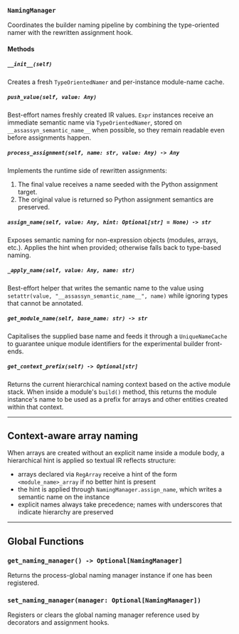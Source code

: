 ### `NamingManager`

Coordinates the builder naming pipeline by combining the type-oriented namer
with the rewritten assignment hook.

#### Methods

##### `__init__(self)`
Creates a fresh `TypeOrientedNamer` and per-instance module-name cache.

##### `push_value(self, value: Any)`
Best-effort names freshly created IR values. `Expr` instances receive an
immediate semantic name via `TypeOrientedNamer`, stored on
`__assassyn_semantic_name__` when possible, so they remain readable even before
assignments happen.

##### `process_assignment(self, name: str, value: Any) -> Any`
Implements the runtime side of rewritten assignments:
1. The final value receives a name seeded with the Python assignment target.
2. The original value is returned so Python assignment semantics are preserved.

##### `assign_name(self, value: Any, hint: Optional[str] = None) -> str`
Exposes semantic naming for non-expression objects (modules, arrays, etc.).
Applies the hint when provided; otherwise falls back to type-based naming.

##### `_apply_name(self, value: Any, name: str)`
Best-effort helper that writes the semantic name to the value using
`setattr(value, "__assassyn_semantic_name__", name)` while ignoring types that
cannot be annotated.

##### `get_module_name(self, base_name: str) -> str`
Capitalises the supplied base name and feeds it through a `UniqueNameCache` to
guarantee unique module identifiers for the experimental builder front-ends.

##### `get_context_prefix(self) -> Optional[str]`
Returns the current hierarchical naming context based on the active module stack.
When inside a module's `build()` method, this returns the module instance's name
to be used as a prefix for arrays and other entities created within that context.

-----

## Context-aware array naming

When arrays are created without an explicit name inside a module body, a hierarchical hint is applied so textual IR reflects structure:

- arrays declared via `RegArray` receive a hint of the form `<module_name>_array` if no better hint is present
- the hint is applied through `NamingManager.assign_name`, which writes a semantic name on the instance
- explicit names always take precedence; names with underscores that indicate hierarchy are preserved

---

## Global Functions

### `get_naming_manager() -> Optional[NamingManager]`
Returns the process-global naming manager instance if one has been registered.

### `set_naming_manager(manager: Optional[NamingManager])`
Registers or clears the global naming manager reference used by decorators and
assignment hooks.
